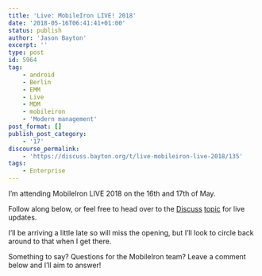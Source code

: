 ```yaml
---
title: 'Live: MobileIron LIVE! 2018'
date: '2018-05-16T06:41:41+01:00'
status: publish
author: 'Jason Bayton'
excerpt: ''
type: post
id: 5964
tag:
    - android
    - Berlin
    - EMM
    - Live
    - MDM
    - mobileiron
    - 'Modern management'
post_format: []
publish_post_category:
    - '17'
discourse_permalink:
    - 'https://discuss.bayton.org/t/live-mobileiron-live-2018/135'
tags:
    - Enterprise
---
```

I’m attending MobileIron LIVE 2018 on the 16th and 17th of May.

Follow along below, or feel free to head over to the [Discuss](https://discuss.bayton.org/t/live-mobileiron-live-2018/135) [topic](https://discuss.bayton.org/t/live-mobileiron-live-2018/135) for live updates.

I’ll be arriving a little late so will miss the opening, but I’ll look to circle back around to that when I get there.

Something to say? Questions for the MobileIron team? Leave a comment below and I’ll aim to answer!